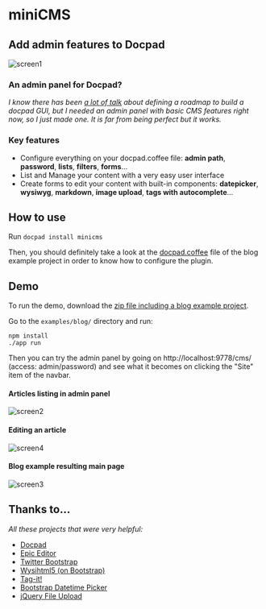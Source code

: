 miniCMS
=======

## Add admin features to Docpad

![screen1](https://github.com/jeremyfa/docpad-plugin-minicms/raw/master/screens/screen1.png)

### An admin panel for Docpad?

_I know there has been [a lot of talk](https://github.com/bevry/docpad/issues/123) about defining a roadmap to build a docpad GUI, but I needed an admin panel with basic CMS features right now, so I just made one. It is far from being perfect but it works._

### Key features

* Configure everything on your docpad.coffee file: **admin path**, **password**, **lists**, **filters**, **forms**…
* List and Manage your content with a very easy user interface
* Create forms to edit your content with built-in components: **datepicker**, **wysiwyg**, **markdown**, **image upload**, **tags with autocomplete**…

## How to use

Run ```docpad install minicms```

Then, you should definitely take a look at the [docpad.coffee](https://github.com/jeremyfa/docpad-plugin-minicms/blob/master/examples/blog/docpad.coffee) file of the blog example project in order to know how to configure the plugin.

## Demo

To run the demo, download the [zip file including a blog example project](https://github.com/jeremyfa/docpad-plugin-minicms/archive/master.zip).

Go to the ``examples/blog/`` directory and run:

```
npm install
./app run
```

Then you can try the admin panel by going on http://localhost:9778/cms/ (access: admin/password) and see what it becomes on clicking the "Site" item of the navbar.

#### Articles listing in admin panel

![screen2](https://github.com/jeremyfa/docpad-plugin-minicms/raw/master/screens/screen2.png)

#### Editing an article

![screen4](https://github.com/jeremyfa/docpad-plugin-minicms/raw/master/screens/screen4.png)

#### Blog example resulting main page

![screen3](https://github.com/jeremyfa/docpad-plugin-minicms/raw/master/screens/screen3.png)

## Thanks to...

_All these projects that were very helpful:_

* [Docpad](http://docpad.org)
* [Epic Editor](http://epiceditor.com)
* [Twitter Bootstrap](http://twitter.github.io/bootstrap)
* [Wysihtml5 (on Bootstrap)](http://jhollingworth.github.io/bootstrap-wysihtml5)
* [Tag-it!](http://aehlke.github.io/tag-it)
* [Bootstrap Datetime Picker](http://tarruda.github.io/bootstrap-datetimepicker)
* [jQuery File Upload](http://blueimp.github.io/jQuery-File-Upload)
